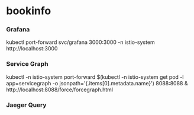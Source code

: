 # bookinfo





### Grafana
kubectl port-forward svc/grafana 3000:3000 -n istio-system
http://localhost:3000
### Service Graph
kubectl -n istio-system port-forward $(kubectl -n istio-system get pod -l app=servicegraph -o jsonpath='{.items[0].metadata.name}') 8088:8088 &
http://localhost:8088/force/forcegraph.html
### Jaeger Query
